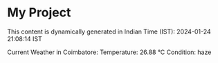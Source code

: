 # My Project

This content is dynamically generated in Indian Time (IST): 2024-01-24 21:08:14 IST


Current Weather in Coimbatore:
Temperature: 26.88 °C
Condition: haze
